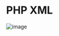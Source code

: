 # PHP XML

![image](https://github.com/user-attachments/assets/1f98afc2-7e58-452d-8beb-fe986d38412d)
